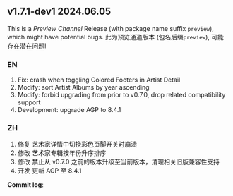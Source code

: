 ## **v1.7.1-dev1 2024.06.05**

This is a _Preview Channel_ Release (with package name suffix `preview`), which might have potential bugs.
此为预览通道版本 (包名后缀`preview`), 可能存在潜在问题!

### EN

1. Fix: crash when toggling Colored Footers in Artist Detail
2. Modify: sort Artist Albums by year ascending
3. Modify: forbid upgrading from prior to v0.7.0, drop related compatibility support
4. Development: upgrade AGP to 8.4.1


### ZH

1. 修复 艺术家详情中切换彩色页脚开关时崩溃
2. 修改 艺术家专辑按年份升序排序
3. 修改 禁止从 v0.7.0 之前的版本升级至当前版本，清理相关旧版兼容性支持
4. 开发 更新 AGP 至 8.4.1



**Commit log**: 